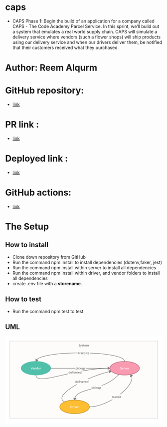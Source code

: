 # caps
* CAPS Phase 1: Begin the build of an application for a company called CAPS - The Code Academy Parcel Service. In this sprint, we’ll build out a system that emulates a real world supply chain. CAPS will simulate a delivery service where vendors (such a flower shops) will ship products using our delivery service and when our drivers deliver them, be notified that their customers received what they purchased.

# Author: Reem Alqurm
# GitHub repository:
* [link](https://github.com/reem-alqurm/caps)

# PR link : 
* [link](https://github.com/reem-alqurm/caps/pulls)

# Deployed link :
* [link](https://www.google.com)

# GitHub actions:
* [link](https://github.com/reem-alqurm/caps/actions)

# The Setup
## How to install
* Clone down repository from GitHub
* Run the command npm install to install dependencies (dotenv,faker, jest)
* Run the command npm install within server to install all dependencies 
* Run the command npm install within driver, and vendor folders to install all dependencies
* create .env file with a **storename**.
## How to test
* Run the command npm test to test

## UML 

![image](uml.png)